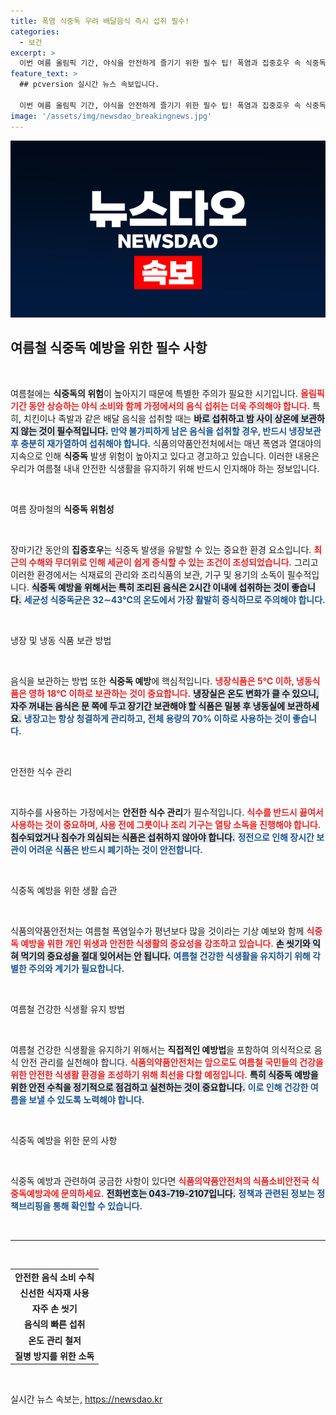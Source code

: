 ```yaml
---
title: 폭염 식중독 우려 배달음식 즉시 섭취 필수!
categories:
  - 보건
excerpt: >
  이번 여름 올림픽 기간, 야식을 안전하게 즐기기 위한 필수 팁! 폭염과 집중호우 속 식중독 예방을 위한 음식 보관과 관리 요령을 확인하세요. 잠깐의 준비로 건강한 여름을 누리세요!
feature_text: >
  ## pcversion 실시간 뉴스 속보입니다.

  이번 여름 올림픽 기간, 야식을 안전하게 즐기기 위한 필수 팁! 폭염과 집중호우 속 식중독 예방을 위한 음식 보관과 관리 요령을 확인하세요. 잠깐의 준비로 건강한 여름을 누리세요!
image: '/assets/img/newsdao_breakingnews.jpg'
---
```


<p><img src="/assets/img/newsdao_breakingnews.jpg" alt="pcversion 속보" /></p>

<h2 data-ke-size="size26">여름철 식중독 예방을 위한 필수 사항</h2>

<p data-ke-size="size16">&nbsp;</p>

<p>여름철에는 <strong>식중독의 위험</strong>이 높아지기 때문에 특별한 주의가 필요한 시기입니다. <b><span style="color: #ee2323;">올림픽 기간 동안 상승하는 야식 소비와 함께 가정에서의 음식 섭취는 더욱 주의해야 합니다.</span></b> 특히, 치킨이나 족발과 같은 배달 음식을 섭취할 때는 <b><span style="background-color: #21538527;">바로 섭취하고 밤 사이 상온에 보관하지 않는 것이 필수적입니다.</span></b> <b><span style="color: #1a5490;">만약 불가피하게 남은 음식을 섭취할 경우, 반드시 냉장보관 후 충분히 재가열하여 섭취해야 합니다.</span></b> 식품의약품안전처에서는 매년 폭염과 열대야의 지속으로 인해 <strong>식중독</strong> 발생 위험이 높아지고 있다고 경고하고 있습니다. 이러한 내용은 우리가 여름철 내내 안전한 식생활을 유지하기 위해 반드시 인지해야 하는 정보입니다.</p>

<p data-ke-size="size16">&nbsp;</p>

<p>여름 장마철의 <strong>식중독 위험성</strong></p>

<p data-ke-size="size16">&nbsp;</p>

<p>장마기간 동안의 <strong>집중호우</strong>는 식중독 발생을 유발할 수 있는 중요한 환경 요소입니다. <b><span style="color: #ee2323;">최근의 수해와 무더위로 인해 세균이 쉽게 증식할 수 있는 조건이 조성되었습니다.</span></b> 그리고 이러한 환경에서는 식재료의 관리와 조리식품의 보관, 기구 및 용기의 소독이 필수적입니다. <b><span style="background-color: #21538527;">식중독 예방을 위해서는 특히 조리된 음식은 2시간 이내에 섭취하는 것이 좋습니다.</span></b> <b><span style="color: #1a5490;">세균성 식중독균은 32∼43℃의 온도에서 가장 활발히 증식하므로 주의해야 합니다.</span></b></p>

<p data-ke-size="size16">&nbsp;</p>

<p>냉장 및 냉동 식품 보관 방법</p>

<p data-ke-size="size16">&nbsp;</p>

<p>음식을 보관하는 방법 또한 <strong>식중독 예방</strong>에 핵심적입니다. <b><span style="color: #ee2323;">냉장식품은 5℃ 이하, 냉동식품은 영하 18℃ 이하로 보관하는 것이 중요합니다.</span></b> <b><span style="background-color: #21538527;">냉장실은 온도 변화가 클 수 있으니, 자주 꺼내는 음식은 문 쪽에 두고 장기간 보관해야 할 식품은 밀봉 후 냉동실에 보관하세요.</span></b> <b><span style="color: #1a5490;">냉장고는 항상 청결하게 관리하고, 전체 용량의 70% 이하로 사용하는 것이 좋습니다.</span></b></p>

<p data-ke-size="size16">&nbsp;</p>

<p>안전한 식수 관리</p>

<p data-ke-size="size16">&nbsp;</p>

<p>지하수를 사용하는 가정에서는 <strong>안전한 식수 관리</strong>가 필수적입니다. <b><span style="color: #ee2323;">식수를 반드시 끓여서 사용하는 것이 중요하며, 사용 전에 그릇이나 조리 기구는 열탕 소독을 진행해야 합니다.</span></b> <b><span style="background-color: #21538527;">침수되었거나 침수가 의심되는 식품은 섭취하지 않아야 합니다.</span></b> <b><span style="color: #1a5490;">정전으로 인해 장시간 보관이 어려운 식품은 반드시 폐기하는 것이 안전합니다.</span></b></p>

<p data-ke-size="size16">&nbsp;</p>

<p>식중독 예방을 위한 생활 습관</p>

<p data-ke-size="size16">&nbsp;</p>

<p>식품의약품안전처는 여름철 폭염일수가 평년보다 많을 것이라는 기상 예보와 함께 <b><span style="color: #ee2323;">식중독 예방을 위한 개인 위생과 안전한 식생활의 중요성을 강조하고 있습니다.</span></b> <b><span style="background-color: #21538527;">손 씻기와 익혀 먹기의 중요성을 절대 잊어서는 안 됩니다.</span></b> <b><span style="color: #1a5490;">여름철 건강한 식생활을 유지하기 위해 각별한 주의와 계기가 필요합니다.</span></b></p>

<p data-ke-size="size16">&nbsp;</p>

<p>여름철 건강한 식생활 유지 방법</p>

<p data-ke-size="size16">&nbsp;</p>

<p>여름철 건강한 식생활을 유지하기 위해서는 <strong>직접적인 예방법</strong>을 포함하여 의식적으로 음식 안전 관리를 실천해야 합니다. <b><span style="color: #ee2323;">식품의약품안전처는 앞으로도 여름철 국민들의 건강을 위한 안전한 식생활 환경을 조성하기 위해 최선을 다할 예정입니다.</span></b> <b><span style="background-color: #21538527;">특히 식중독 예방을 위한 안전 수칙을 정기적으로 점검하고 실천하는 것이 중요합니다.</span></b> <b><span style="color: #1a5490;">이로 인해 건강한 여름을 보낼 수 있도록 노력해야 합니다.</span></b> </p>

<p data-ke-size="size16">&nbsp;</p>

<p>식중독 예방을 위한 문의 사항</p>

<p data-ke-size="size16">&nbsp;</p>

<p>식중독 예방과 관련하여 궁금한 사항이 있다면 <b><span style="color: #ee2323;">식품의약품안전처의 식품소비안전국 식중독예방과에 문의하세요.</span></b> <b><span style="background-color: #21538527;">전화번호는 043-719-2107입니다.</span></b> <b><span style="color: #1a5490;">정책과 관련된 정보는 정책브리핑을 통해 확인할 수 있습니다.</span></b></p>

<p data-ke-size="size16">&nbsp;</p>

<hr>

<p data-ke-size="size16">&nbsp;</p>

<table style="width: 100%; border-spacing: 0; border-collapse: collapse;">
    <tr>
        <td style="text-align: center; height: 17px;"><b>안전한 음식 소비 수칙</b></td>
    </tr>
    <tr>
        <td style="text-align: center; height: 17px;"><b>신선한 식자재 사용</b></td>
    </tr>
    <tr>
        <td style="text-align: center; height: 17px;"><b>자주 손 씻기</b></td>
    </tr>
    <tr>
        <td style="text-align: center; height: 17px;"><b>음식의 빠른 섭취</b></td>
    </tr>
    <tr>
        <td style="text-align: center; height: 17px;"><b>온도 관리 철저</b></td>
    </tr>
    <tr>
        <td style="text-align: center; height: 17px;"><b>질병 방지를 위한 소독</b></td>
    </tr>
</table>

<p data-ke-size="size16">&nbsp;</p>
실시간 뉴스 속보는, <a href="https://newsdao.kr" rel="dofollow">https://newsdao.kr</a>


